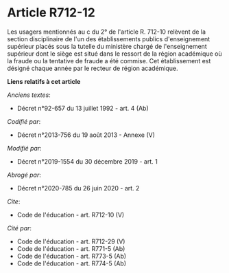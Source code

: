 # Article R712-12

Les usagers mentionnés au c du 2° de l'article R. 712-10 relèvent de la section disciplinaire de l'un des établissements
publics d'enseignement supérieur placés sous la tutelle du ministère chargé de l'enseignement supérieur dont le siège est
situé dans le ressort de la région académique où la fraude ou la tentative de fraude a été commise. Cet établissement est
désigné chaque année par le recteur de région académique.

**Liens relatifs à cet article**

_Anciens textes_:

  - Décret n°92-657 du 13 juillet 1992 - art. 4 (Ab)

_Codifié par_:

  - Décret n°2013-756 du 19 août 2013 -  Annexe (V)

_Modifié par_:

  - Décret n°2019-1554 du 30 décembre 2019 - art. 1

_Abrogé par_:

  - Décret n°2020-785 du 26 juin 2020 - art. 2

_Cite_:

  - Code de l'éducation - art. R712-10 (V)

_Cité par_:

  - Code de l'éducation - art. R712-29 (V)
  - Code de l'éducation - art. R771-5 (Ab)
  - Code de l'éducation - art. R773-5 (Ab)
  - Code de l'éducation - art. R774-5 (Ab)
